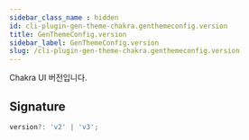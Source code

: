 ```yaml
---
sidebar_class_name : hidden
id: cli-plugin-gen-theme-chakra.genthemeconfig.version
title: GenThemeConfig.version
sidebar_label: GenThemeConfig.version
slug: /cli-plugin-gen-theme-chakra.genthemeconfig.version
---
```






Chakra UI 버전입니다.

## Signature

```typescript
version?: 'v2' | 'v3';
```
